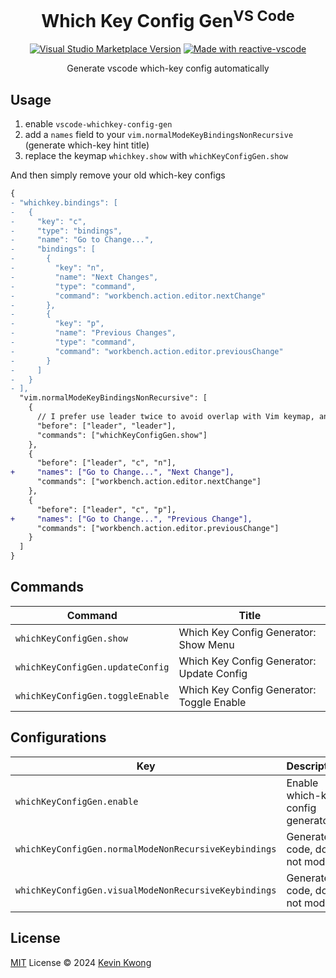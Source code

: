 <h1 align="center">Which Key Config Gen<sup>VS Code</sup></h1>

<p align="center">
<a href="https://marketplace.visualstudio.com/items?itemName=kvoon.which-key-config-gen" target="__blank"><img alt="Visual Studio Marketplace Version" src="https://img.shields.io/visual-studio-marketplace/v/kvoon.which-key-config-gen?label=VS%20Code%20Marketplace&color=eee"></a>
<a href="https://kermanx.github.io/reactive-vscode/" target="__blank"><img src="https://img.shields.io/badge/made_with-reactive--vscode-%23eee?style=flat"  alt="Made with reactive-vscode" /></a>
</p>

<p align="center">
Generate vscode which-key config automatically
</p>

## Usage

1. enable `vscode-whichkey-config-gen`
2. add a `names` field to your `vim.normalModeKeyBindingsNonRecursive` (generate which-key hint title)
3. replace the keymap `whichkey.show` with `whichKeyConfigGen.show`

And then simply remove your old which-key configs

```diff
{
- "whichkey.bindings": [
-   {
-     "key": "c",
-     "type": "bindings",
-     "name": "Go to Change...",
-     "bindings": [
-       {
-         "key": "n",
-         "name": "Next Changes",
-         "type": "command",
-         "command": "workbench.action.editor.nextChange"
-       },
-       {
-         "key": "p",
-         "name": "Previous Changes",
-         "type": "command",
-         "command": "workbench.action.editor.previousChange"
-       }
-     ]
-   }
- ],
  "vim.normalModeKeyBindingsNonRecursive": [
    {
      // I prefer use leader twice to avoid overlap with Vim keymap, and you can still use one leader
      "before": ["leader", "leader"],
      "commands": ["whichKeyConfigGen.show"]
    },
    {
      "before": ["leader", "c", "n"],
+     "names": ["Go to Change...", "Next Change"],
      "commands": ["workbench.action.editor.nextChange"]
    },
    {
      "before": ["leader", "c", "p"],
+     "names": ["Go to Change...", "Previous Change"],
      "commands": ["workbench.action.editor.previousChange"]
    }
  ]
}
```

## Commands

<!-- commands -->

| Command                          | Title                                     |
| -------------------------------- | ----------------------------------------- |
| `whichKeyConfigGen.show`         | Which Key Config Generator: Show Menu     |
| `whichKeyConfigGen.updateConfig` | Which Key Config Generator: Update Config |
| `whichKeyConfigGen.toggleEnable` | Which Key Config Generator: Toggle Enable |

<!-- commands -->

## Configurations

<!-- configs -->

| Key                                                   | Description                       | Type      | Default |
| ----------------------------------------------------- | --------------------------------- | --------- | ------- |
| `whichKeyConfigGen.enable`                            | Enable which-key config generator | `boolean` | `true`  |
| `whichKeyConfigGen.normalModeNonRecursiveKeybindings` | Generated code, do not modify     | `array`   | `[]`    |
| `whichKeyConfigGen.visualModeNonRecursiveKeybindings` | Generated code, do not modify     | `array`   | `[]`    |

<!-- configs -->

## License

[MIT](./LICENSE) License © 2024 [Kevin Kwong](https://github.com/kvoon3)
